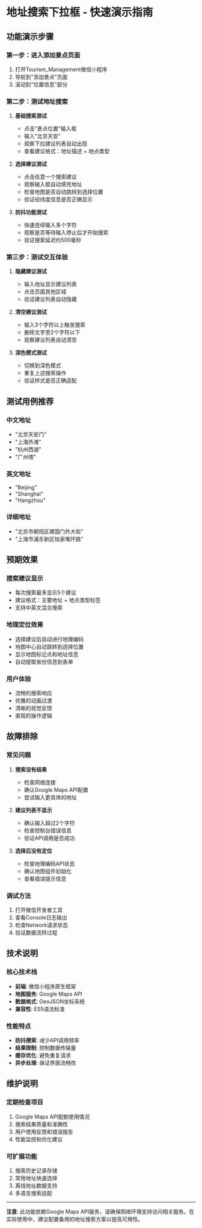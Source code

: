 # 地址搜索下拉框 - 快速演示指南

## 功能演示步骤

### 第一步：进入添加景点页面
1. 打开Tourism_Management微信小程序
2. 导航到"添加景点"页面
3. 滚动到"位置信息"部分

### 第二步：测试地址搜索
1. **基础搜索测试**
   - 点击"景点位置"输入框
   - 输入"北京天安"
   - 观察下拉建议列表自动出现
   - 查看建议格式：地址描述 + 地点类型

2. **选择建议测试**
   - 点击任意一个搜索建议
   - 观察输入框自动填充地址
   - 检查地图是否自动跳转到选择位置
   - 验证经纬度信息是否正确显示

3. **防抖功能测试**
   - 快速连续输入多个字符
   - 观察是否等待输入停止后才开始搜索
   - 验证搜索延迟约500毫秒

### 第三步：测试交互体验
1. **隐藏建议测试**
   - 输入地址显示建议列表
   - 点击页面其他区域
   - 验证建议列表自动隐藏

2. **清空建议测试**
   - 输入3个字符以上触发搜索
   - 删除文字至2个字符以下
   - 观察建议列表自动清空

3. **深色模式测试**
   - 切换到深色模式
   - 重复上述搜索操作
   - 验证样式是否正确适配

## 测试用例推荐

### 中文地址
- "北京天安门"
- "上海外滩"  
- "杭州西湖"
- "广州塔"

### 英文地址
- "Beijing"
- "Shanghai"
- "Hangzhou"

### 详细地址
- "北京市朝阳区建国门外大街"
- "上海市浦东新区陆家嘴环路"

## 预期效果

### 搜索建议显示
- 每次搜索最多显示5个建议
- 建议格式：主要地址 + 地点类型标签
- 支持中英文混合搜索

### 地理定位效果
- 选择建议后自动进行地理编码
- 地图中心自动跳转到选择位置
- 显示地图标记点和地址信息
- 自动提取省份信息到表单

### 用户体验
- 流畅的搜索响应
- 优雅的动画过渡
- 清晰的视觉反馈
- 直观的操作逻辑

## 故障排除

### 常见问题
1. **搜索没有结果**
   - 检查网络连接
   - 确认Google Maps API配置
   - 尝试输入更具体的地址

2. **建议列表不显示**
   - 确认输入超过2个字符
   - 检查控制台错误信息
   - 验证API调用是否成功

3. **选择后没有定位**
   - 检查地理编码API状态
   - 确认地图组件初始化
   - 查看错误提示信息

### 调试方法
1. 打开微信开发者工具
2. 查看Console日志输出
3. 检查Network请求状态
4. 验证数据流转过程

## 技术说明

### 核心技术栈
- **前端**: 微信小程序原生框架
- **地图服务**: Google Maps API
- **数据格式**: GeoJSON坐标系统
- **兼容性**: ES5语法标准

### 性能特点
- **防抖搜索**: 减少API调用频率
- **结果限制**: 控制数据传输量
- **缓存优化**: 避免重复请求
- **异步处理**: 保证界面流畅性

## 维护说明

### 定期检查项目
1. Google Maps API配额使用情况
2. 搜索结果质量和准确性
3. 用户使用反馈和错误报告
4. 性能监控和优化建议

### 可扩展功能
1. 搜索历史记录存储
2. 常用地址快速选择
3. 离线地址数据支持
4. 多语言搜索适配

---

**注意**: 此功能依赖Google Maps API服务，请确保网络环境支持访问相关服务。在实际使用中，建议配置备用的地址搜索方案以提高可用性。
